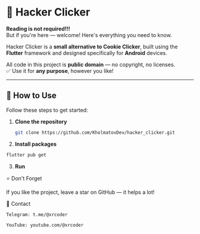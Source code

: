 # 🚀 Hacker Clicker

**Reading is not required!!!**  
But if you're here — welcome! Here's everything you need to know.

Hacker Clicker is a **small alternative to Cookie Clicker**, built using the **Flutter** framework and designed specifically for **Android** devices.

All code in this project is **public domain** — no copyright, no licenses.  
✅ Use it for **any purpose**, however you like!

---

## 🔧 How to Use

Follow these steps to get started:

1. **Clone the repository**
   ```bash
   git clone https://github.com/KholmatovDev/hacker_clicker.git
2. **Install packages**
  ```bash
  flutter pub get
```
3. **Run**


⭐ Don't Forget

If you like the project,
leave a star on GitHub — it helps a lot!

📲 Contact

    Telegram: t.me/@xrcoder

    YouTube: youtube.com/@xrcoder
